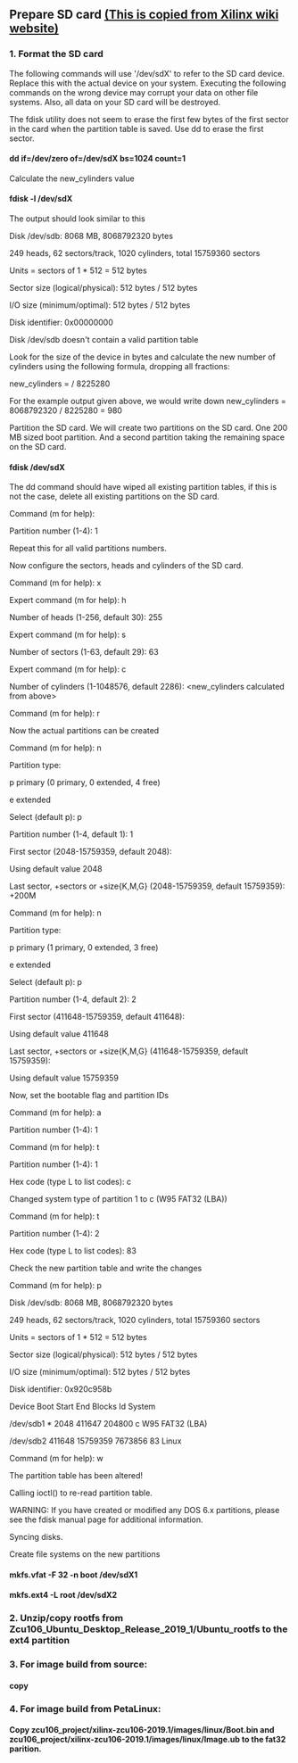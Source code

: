 ## Prepare SD card [(This is copied from Xilinx wiki website)](https://xilinx-wiki.atlassian.net/wiki/spaces/A/pages/18841655/Prepare+Boot+Medium)

### 1. Format the SD card

The following commands will use '/dev/sdX' to refer to the SD card device. Replace this with the actual device on your system. Executing the following commands on the wrong device may corrupt your data on other file systems. Also, all data on your SD card will be destroyed.

The fdisk utility does not seem to erase the first few bytes of the first sector in the card when the partition table is saved. Use dd to erase the first sector.

#### dd if=/dev/zero of=/dev/sdX bs=1024 count=1

Calculate the new_cylinders value

#### fdisk -l /dev/sdX

The output should look similar to this

Disk /dev/sdb: 8068 MB, 8068792320 bytes

249 heads, 62 sectors/track, 1020 cylinders, total 15759360 sectors

Units = sectors of 1 * 512 = 512 bytes

Sector size (logical/physical): 512 bytes / 512 bytes

I/O size (minimum/optimal): 512 bytes / 512 bytes

Disk identifier: 0x00000000




  
Disk /dev/sdb doesn't contain a valid partition table

Look for the size of the device in bytes and calculate the new number of cylinders using the following formula, dropping all fractions:

new_cylinders = <size> / 8225280
  
For the example output given above, we would write down new_cylinders = 8068792320 / 8225280 = 980

Partition the SD card. We will create two partitions on the SD card. One 200 MB sized boot partition. And a second partition taking the remaining space on the SD card.






#### fdisk /dev/sdX

The dd command should have wiped all existing partition tables, if this is not the case, delete all existing partitions on the SD card.



Command (m for help):

Partition number (1-4): 1



Repeat this for all valid partitions numbers.

Now configure the sectors, heads and cylinders of the SD card.



Command (m for help): x

Expert command (m for help): h

Number of heads (1-256, default 30): 255

Expert command (m for help): s

Number of sectors (1-63, default 29): 63

Expert command (m for help): c

Number of cylinders (1-1048576, default 2286): <new_cylinders calculated from above>

Command (m for help): r



Now the actual partitions can be created



Command (m for help): n

Partition type:

 p primary (0 primary, 0 extended, 4 free)
 
 e extended
 
Select (default p): p

Partition number (1-4, default 1): 1

First sector (2048-15759359, default 2048):

Using default value 2048

Last sector, +sectors or +size{K,M,G} (2048-15759359, default 15759359): +200M
  
Command (m for help): n

Partition type:

 p primary (1 primary, 0 extended, 3 free)
 
 e extended
 
Select (default p): p

Partition number (1-4, default 2): 2

First sector (411648-15759359, default 411648):

Using default value 411648

Last sector, +sectors or +size{K,M,G} (411648-15759359, default 15759359):

Using default value 15759359



Now, set the bootable flag and partition IDs



Command (m for help): a

Partition number (1-4): 1
  
Command (m for help): t

Partition number (1-4): 1

Hex code (type L to list codes): c

Changed system type of partition 1 to c (W95 FAT32 (LBA))
  
Command (m for help): t

Partition number (1-4): 2

Hex code (type L to list codes): 83



Check the new partition table and write the changes



Command (m for help): p
  
Disk /dev/sdb: 8068 MB, 8068792320 bytes

249 heads, 62 sectors/track, 1020 cylinders, total 15759360 sectors

Units = sectors of 1 * 512 = 512 bytes

Sector size (logical/physical): 512 bytes / 512 bytes

I/O size (minimum/optimal): 512 bytes / 512 bytes

Disk identifier: 0x920c958b

Device Boot Start End Blocks Id System
 
/dev/sdb1 * 2048 411647 204800 c W95 FAT32 (LBA)

/dev/sdb2 411648 15759359 7673856 83 Linux
  
Command (m for help): w

The partition table has been altered!
  
Calling ioctl() to re-read partition table.
  
WARNING: If you have created or modified any DOS 6.x partitions, please see the fdisk manual page for additional
information.

Syncing disks.



Create file systems on the new partitions



#### mkfs.vfat -F 32 -n boot /dev/sdX1

#### mkfs.ext4 -L root /dev/sdX2



### 2. Unzip/copy rootfs from Zcu106_Ubuntu_Desktop_Release_2019_1/Ubuntu_rootfs to the ext4 partition

### 3. For image build from source: 

#### copy 

### 4. For image build from PetaLinux: 

#### Copy zcu106_project/xilinx-zcu106-2019.1/images/linux/Boot.bin and zcu106_project/xilinx-zcu106-2019.1/images/linux/Image.ub to the fat32 parition.

